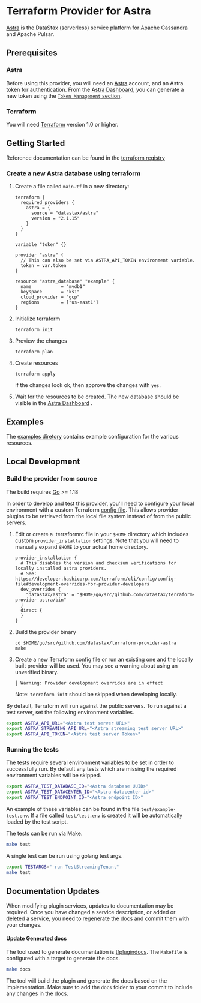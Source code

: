 # Terraform Provider for Astra

[Astra](https://astra.datastax.com/) is the DataStax (serverless) service platform for Apache Cassandra and Apache Pulsar.

## Prerequisites

### Astra

Before using this provider, you will need an [Astra](https://astra.datastax.com/) account, and an Astra token for authentication.
From the [Astra Dashboard](https://astra.datastax.com), you can generate a new token using the
[`Token Management` section](https://docs.datastax.com/en/astra-serverless/docs/getting-started/gs-grant-user-access.html#_generate_an_application_token).

### Terraform

You will need [Terraform](https://www.terraform.io/) version 1.0 or higher.

## Getting Started

Reference documentation can be found in the [terraform registry](https://registry.terraform.io/providers/datastax/astra/latest/docs)

### Create a new Astra database using terraform

1. Create a file called `main.tf` in a new directory:

    ```hcl
    terraform {
      required_providers {
        astra = {
          source = "datastax/astra"
          version = "2.1.15"
        }
      }
    }

    variable "token" {}

    provider "astra" {
      // This can also be set via ASTRA_API_TOKEN environment variable.
      token = var.token
    }

    resource "astra_database" "example" {
      name           = "mydb1"
      keyspace       = "ks1"
      cloud_provider = "gcp"
      regions        = ["us-east1"]
    }
    ```

2. Initialize terraform

       terraform init

3. Preview the changes

       terraform plan

4. Create resources

       terraform apply

   If the changes look ok, then approve the changes with `yes`.

5. Wait for the resources to be created.  The new database should be visible
   in the [Astra Dashboard](https://astra.datastax.com/) .

## Examples

The [examples diretory](./examples) contains example configuration for the various resources.

## Local Development

### Build the provider from source

The build requires [Go](https://golang.org/doc/install) >= 1.18

In order to develop and test this provider, you'll need to configure your local environment
with a custom Terraform [config file](https://developer.hashicorp.com/terraform/cli/config/config-file).
This allows provider plugins to be retrieved from the local file system instead of from the
public servers.

1. Edit or create a .terraformrc file in your `$HOME` directory which includes custom
   `provider_installation` settings.  Note that you will need to manually
   expand `$HOME` to your actual home directory.

       provider_installation {
         # This disables the version and checksum verifications for locally installed astra providers.
         # See: https://developer.hashicorp.com/terraform/cli/config/config-file#development-overrides-for-provider-developers
         dev_overrides {
           "datastax/astra" = "$HOME/go/src/github.com/datastax/terraform-provider-astra/bin"
         }
         direct {
         }
       }

2. Build the provider binary

       cd $HOME/go/src/github.com/datastax/terraform-provider-astra
       make

3. Create a new Terraform config file or run an existing one and the locally built
   provider will be used.  You may see a warning about using an unverified binary.

       │ Warning: Provider development overrides are in effect

   Note: `terraform init` should be skipped when developing locally.


By default, Terraform will run against the public servers.  To run against a test server,
set the following environment variables.

```sh
export ASTRA_API_URL="<Astra test server URL>"
export ASTRA_STREAMING_API_URL="<Astra streaming test server URL>"
export ASTRA_API_TOKEN="<Astra test server Token>"
```

### Running the tests

The tests require several environment variables to be set in order to successfully
run.  By default any tests which are missing the required environment variables
will be skipped.

```sh
export ASTRA_TEST_DATABASE_ID="<Astra database UUID>"
export ASTRA_TEST_DATACENTER_ID="<Astra datacenter id>"
export ASTRA_TEST_ENDPOINT_ID="<Astra endpoint ID>"
```

An example of these variables can be found in the file `test/example-test.env`.  If a
file called `test/test.env` is created it will be automatically loaded by the test script.

The tests can be run via Make.

```sh
make test
```

A single test can be run using golang test args.

```sh
export TESTARGS="-run TestStreamingTenant"
make test
```

## Documentation Updates

When modifying plugin services, updates to documentation may be required. Once you have changed a service description,
or added or deleted a service, you need to regenerate the docs and commit them with your changes.

#### Update Generated docs

The tool used to generate documentation is [tfplugindocs](https://github.com/hashicorp/terraform-plugin-docs). The `Makefile` is configured
with a target to generate the docs.

```sh
make docs
```

The tool will build the plugin and generate the docs based on the implementation. Make sure to add the `docs` folder to your commit to include any changes in the docs.
